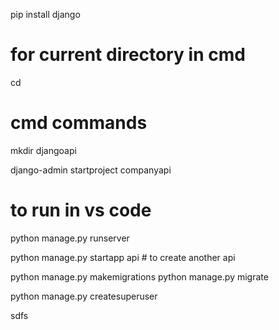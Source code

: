 pip install django
# for current directory in cmd
cd <folder name>

# cmd commands

mkdir djangoapi

django-admin startproject companyapi

# to run in vs code
python manage.py runserver

python manage.py startapp api # to create another api

python manage.py makemigrations
python manage.py migrate


python manage.py createsuperuser

sdfs
